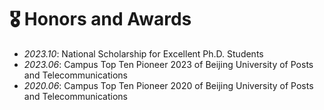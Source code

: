 # 🎖 Honors and Awards
- *2023.10*: National Scholarship for Excellent Ph.D. Students
- *2023.06*: Campus Top Ten Pioneer 2023 of Beijing University of Posts and Telecommunications
- *2020.06*: Campus Top Ten Pioneer 2020 of Beijing University of Posts and Telecommunications